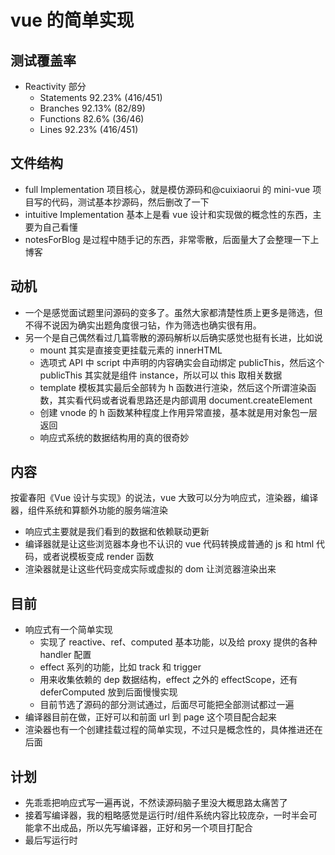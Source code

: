 # vue 的简单实现

## 测试覆盖率

- Reactivity 部分
  - Statements 92.23% (416/451)
  - Branches 92.13% (82/89)
  - Functions 82.6% (36/46)
  - Lines 92.23% (416/451)

## 文件结构

- full Implementation 项目核心，就是模仿源码和@cuixiaorui 的 mini-vue 项目写的代码，测试基本抄源码，然后删改了一下
- intuitive Implementation 基本上是看 vue 设计和实现做的概念性的东西，主要为自己看懂
- notesForBlog 是过程中随手记的东西，非常零散，后面量大了会整理一下上博客

## 动机

- 一个是感觉面试题里问源码的变多了。虽然大家都清楚性质上更多是筛选，但不得不说因为确实出题角度很刁钻，作为筛选也确实很有用。
- 另一个是自己偶然看过几篇零散的源码解析以后确实感觉也挺有长进，比如说
  - mount 其实是直接变更挂载元素的 innerHTML
  - 选项式 API 中 script 中声明的内容确实会自动绑定 publicThis，然后这个 publicThis 其实就是组件 instance，所以可以 this 取相关数据
  - template 模板其实最后全部转为 h 函数进行渲染，然后这个所谓渲染函数，其实看代码或者说看思路还是内部调用 document.createElement
  - 创建 vnode 的 h 函数某种程度上作用异常直接，基本就是用对象包一层返回
  - 响应式系统的数据结构用的真的很奇妙

## 内容

按霍春阳《Vue 设计与实现》的说法，vue 大致可以分为响应式，渲染器，编译器，组件系统和算额外功能的服务端渲染

- 响应式主要就是我们看到的数据和依赖联动更新
- 编译器就是让这些浏览器本身也不认识的 vue 代码转换成普通的 js 和 html 代码，或者说模板变成 render 函数
- 渲染器就是让这些代码变成实际或虚拟的 dom 让浏览器渲染出来

## 目前

- 响应式有一个简单实现
  - 实现了 reactive、ref、computed 基本功能，以及给 proxy 提供的各种 handler 配置
  - effect 系列的功能，比如 track 和 trigger
  - 用来收集依赖的 dep 数据结构，effect 之外的 effectScope，还有 deferComputed 放到后面慢慢实现
  - 目前节选了源码的部分测试通过，后面尽可能把全部测试都过一遍
- 编译器目前在做，正好可以和前面 url 到 page 这个项目配合起来
- 渲染器也有一个创建挂载过程的简单实现，不过只是概念性的，具体推进还在后面

## 计划

- 先乖乖把响应式写一遍再说，不然读源码脑子里没大概思路太痛苦了
- 接着写编译器，我的粗略感觉是运行时/组件系统内容比较庞杂，一时半会可能拿不出成品，所以先写编译器，正好和另一个项目打配合
- 最后写运行时

